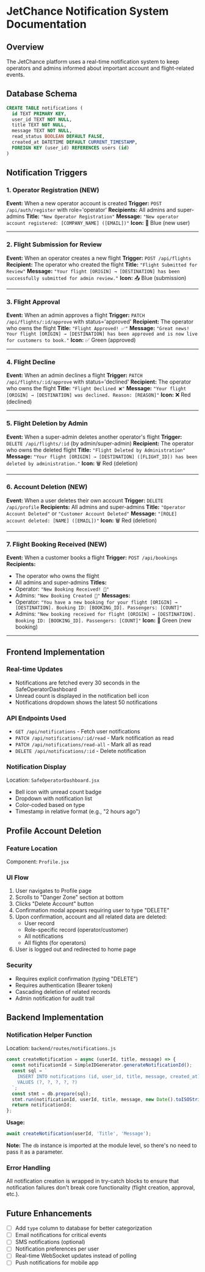 # JetChance Notification System Documentation

## Overview
The JetChance platform uses a real-time notification system to keep operators and admins informed about important account and flight-related events.

## Database Schema

```sql
CREATE TABLE notifications (
  id TEXT PRIMARY KEY,
  user_id TEXT NOT NULL,
  title TEXT NOT NULL,
  message TEXT NOT NULL,
  read_status BOOLEAN DEFAULT FALSE,
  created_at DATETIME DEFAULT CURRENT_TIMESTAMP,
  FOREIGN KEY (user_id) REFERENCES users (id)
)
```

## Notification Triggers

### 1. Operator Registration (NEW)
**Event:** When a new operator account is created
**Trigger:** `POST /api/auth/register` with role='operator'
**Recipients:** All admins and super-admins
**Title:** `"New Operator Registration"`
**Message:** `"New operator account registered: [COMPANY_NAME] ([EMAIL])"`
**Icon:** 👤 Blue (new user)

---

### 2. Flight Submission for Review
**Event:** When an operator creates a new flight
**Trigger:** `POST /api/flights`
**Recipient:** The operator who created the flight
**Title:** `"Flight Submitted for Review"`
**Message:** `"Your flight [ORIGIN] → [DESTINATION] has been successfully submitted for admin review."`
**Icon:** 📤 Blue (submission)

---

### 3. Flight Approval
**Event:** When an admin approves a flight
**Trigger:** `PATCH /api/flights/:id/approve` with status='approved'
**Recipient:** The operator who owns the flight
**Title:** `"Flight Approved! ✅"`
**Message:** `"Great news! Your flight [ORIGIN] → [DESTINATION] has been approved and is now live for customers to book."`
**Icon:** ✅ Green (approved)

---

### 4. Flight Decline
**Event:** When an admin declines a flight
**Trigger:** `PATCH /api/flights/:id/approve` with status='declined'
**Recipient:** The operator who owns the flight
**Title:** `"Flight Declined ❌"`
**Message:** `"Your flight [ORIGIN] → [DESTINATION] was declined. Reason: [REASON]"`
**Icon:** ❌ Red (declined)

---

### 5. Flight Deletion by Admin
**Event:** When a super-admin deletes another operator's flight
**Trigger:** `DELETE /api/flights/:id` (by admin/super-admin)
**Recipient:** The operator who owns the deleted flight
**Title:** `"Flight Deleted by Administration"`
**Message:** `"Your flight [ORIGIN] → [DESTINATION] ([FLIGHT_ID]) has been deleted by administration."`
**Icon:** 🗑️ Red (deletion)

---

### 6. Account Deletion (NEW)
**Event:** When a user deletes their own account
**Trigger:** `DELETE /api/profile`
**Recipients:** All admins and super-admins
**Title:** `"Operator Account Deleted"` or `"Customer Account Deleted"`
**Message:** `"[ROLE] account deleted: [NAME] ([EMAIL])"`
**Icon:** 🗑️ Red (deletion)

---

### 7. Flight Booking Received (NEW)
**Event:** When a customer books a flight
**Trigger:** `POST /api/bookings`
**Recipients:** 
- The operator who owns the flight
- All admins and super-admins
**Titles:** 
- Operator: `"New Booking Received! 🎉"`
- Admins: `"New Booking Created 🎉"`
**Messages:** 
- Operator: `"You have a new booking for your flight [ORIGIN] → [DESTINATION]. Booking ID: [BOOKING_ID]. Passengers: [COUNT]"`
- Admins: `"New booking received for flight [ORIGIN] → [DESTINATION]. Booking ID: [BOOKING_ID]. Passengers: [COUNT]"`
**Icon:** 🎉 Green (new booking)

---

## Frontend Implementation

### Real-time Updates
- Notifications are fetched every 30 seconds in the SafeOperatorDashboard
- Unread count is displayed in the notification bell icon
- Notifications dropdown shows the latest 50 notifications

### API Endpoints Used
- `GET /api/notifications` - Fetch user notifications
- `PATCH /api/notifications/:id/read` - Mark notification as read
- `PATCH /api/notifications/read-all` - Mark all as read
- `DELETE /api/notifications/:id` - Delete notification

### Notification Display
Location: `SafeOperatorDashboard.jsx`
- Bell icon with unread count badge
- Dropdown with notification list
- Color-coded based on type
- Timestamp in relative format (e.g., "2 hours ago")

## Profile Account Deletion

### Feature Location
Component: `Profile.jsx`

### UI Flow
1. User navigates to Profile page
2. Scrolls to "Danger Zone" section at bottom
3. Clicks "Delete Account" button
4. Confirmation modal appears requiring user to type "DELETE"
5. Upon confirmation, account and all related data are deleted:
   - User record
   - Role-specific record (operator/customer)
   - All notifications
   - All flights (for operators)
6. User is logged out and redirected to home page

### Security
- Requires explicit confirmation (typing "DELETE")
- Requires authentication (Bearer token)
- Cascading deletion of related records
- Admin notification for audit trail

## Backend Implementation

### Notification Helper Function
Location: `backend/routes/notifications.js`

```javascript
const createNotification = async (userId, title, message) => {
  const notificationId = SimpleIDGenerator.generateNotificationId();
  const sql = `
    INSERT INTO notifications (id, user_id, title, message, created_at)
    VALUES (?, ?, ?, ?, ?)
  `;
  const stmt = db.prepare(sql);
  stmt.run(notificationId, userId, title, message, new Date().toISOString());
  return notificationId;
};
```

**Usage:**
```javascript
await createNotification(userId, 'Title', 'Message');
```

**Note:** The `db` instance is imported at the module level, so there's no need to pass it as a parameter.

### Error Handling
All notification creation is wrapped in try-catch blocks to ensure that notification failures don't break core functionality (flight creation, approval, etc.).

## Future Enhancements
- [ ] Add `type` column to database for better categorization
- [ ] Email notifications for critical events
- [ ] SMS notifications (optional)
- [ ] Notification preferences per user
- [ ] Real-time WebSocket updates instead of polling
- [ ] Push notifications for mobile app
